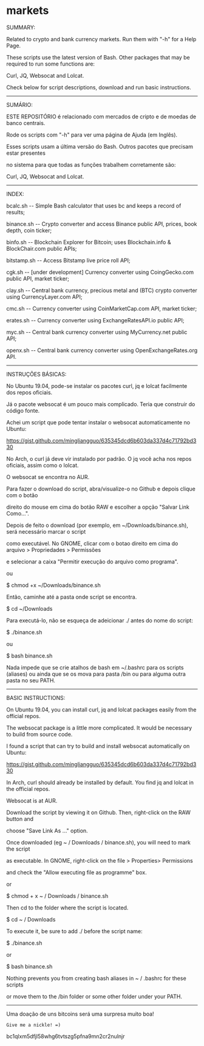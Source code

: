 # markets
SUMMARY:

Related to crypto and bank currency markets. Run them with "-h" for a Help Page.

These scripts use the latest version of Bash. Other packages that may be required to run some functions are:

Curl, JQ, Websocat and Lolcat.

Check below for script descriptions, download and run basic instructions.

-------------------------------------------------------------------------------------------------

SUMÁRIO:

ESTE REPOSITÓRIO é relacionado com mercados de cripto e de moedas de banco centrais.

Rode os scripts com "-h" para ver uma página de Ajuda (em Inglês).

Esses scripts usam a última versão do Bash. Outros pacotes que precisam estar presentes

no sistema para que todas as funções trabalhem corretamente são:

Curl, JQ, Websocat and Lolcat.

-------------------------------------------------------------------------------------------------

INDEX:

bcalc.sh -- Simple Bash calculator that uses bc and keeps a record of results;

binance.sh -- Crypto converter and access Binance public API, prices, book depth, coin ticker;

binfo.sh -- Blockchain Explorer for Bitcoin; uses Blockchain.info & BlockChair.com public APIs;

bitstamp.sh -- Access Bitstamp live price roll API;

cgk.sh -- [under development] Currency converter using CoingGecko.com public API, market ticker;

clay.sh -- Central bank currency, precious metal and (BTC) crypto converter using CurrencyLayer.com API;

cmc.sh -- Currency converter using CoinMarketCap.com API, market ticker;

erates.sh -- Currency converter using ExchangeRatesAPI.io public API;

myc.sh -- Central bank currency converter using MyCurrency.net public API;

openx.sh -- Central bank currency converter using OpenExchangeRates.org API.

-------------------------------------------------------------------------------------------------

INSTRUÇÕES BÁSICAS:

No Ubuntu 19.04, pode-se instalar os pacotes curl, jq e lolcat facilmente dos repos oficiais.

Já o pacote websocat é um pouco mais complicado. Teria que construir do código fonte.

Achei um script que pode tentar instalar o websocat automaticamente no Ubuntu:

https://gist.github.com/mingliangguo/635345dcd6b603da337d4c71792bd330


No Arch, o curl já deve vir instalado por padrão. O jq você acha nos repos oficiais, assim como o lolcat.

O websocat se encontra no AUR.


Para fazer o download do script, abra/visualize-o no Github e depois clique com o botão

direito do mouse em cima do botão RAW e escolher a opção "Salvar Link Como...".

Depois de feito o download (por exemplo, em ~/Downloads/binance.sh), será necessário marcar o script

como executável. No GNOME, clicar com o botao direito em cima do arquivo > Propriedades > Permissões 

e selecionar a caixa "Permitir execução do arquivo como programa".

ou

$ chmod +x ~/Downloads/binance.sh

Então, caminhe até a pasta onde script se encontra.

$ cd ~/Downloads


Para executá-lo, não se esqueça de adeicionar ./ antes do nome do script:

$ ./binance.sh

ou

$ bash binance.sh


Nada impede que se crie atalhos de bash em ~/.bashrc para os scripts (aliases)
ou ainda que se os mova para pasta /bin ou para alguma outra pasta no seu PATH.

-------------------------------------------------------------------------------------------------

BASIC INSTRUCTIONS:

On Ubuntu 19.04, you can install curl, jq and lolcat packages easily from the official repos.

The websocat package is a little more complicated. It would be necessary to build from source code.

I found a script that can try to build and install websocat automatically on Ubuntu:

https://gist.github.com/mingliangguo/635345dcd6b603da337d4c71792bd330


In Arch, curl should already be installed by default. You find jq and lolcat in the official repos.

Websocat is at AUR.


Download the script by viewing it on Github. Then, right-click on the RAW button and

choose "Save Link As ..." option.


Once downloaded (eg ~ / Downloads / binance.sh), you will need to mark the script

as executable. In GNOME, right-click on the file > Properties> Permissions

and check the "Allow executing file as programme" box.

or

$ chmod + x ~ / Downloads / binance.sh


Then cd to the folder where the script is located.

$ cd ~ / Downloads


To execute it, be sure to add ./ before the script name:

$ ./binance.sh

or

$ bash binance.sh


Nothing prevents you from creating bash aliases in ~ / .bashrc for these scripts

or move them to the /bin folder or some other folder under your PATH.

-------------------------------------------------------------------------------------------------
Uma doação de uns bitcoins será uma surpresa muito boa!

	Give me a nickle! =)

bc1qlxm5dfjl58whg6tvtszg5pfna9mn2cr2nulnjr

